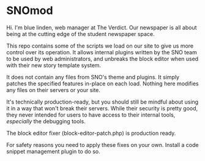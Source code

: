 # SNOmod

Hi. I'm blue linden, web manager at The Verdict. Our newspaper is all about being at the cutting edge of the student newspaper space.

This repo contains some of the scripts we load on our site to give us more control over its operation. It allows internal plugins written by the SNO team to be used by web administrators, and unbreaks the block editor when used with their new story template system.

It does not contain any files from SNO's theme and plugins. It simply patches the specified features in-place on each load. Nothing here modifies any files on their servers or your site.

It's technically production-ready, but you should still be mindful about using it in a way that won't break their servers. While their security is pretty good, they never intended for users to have access to their internal tools, _especially_ the debugging tools.

The block editor fixer (block-editor-patch.php) is production ready.

For safety reasons you need to apply these fixes on your own. Install a code snippet management plugin to do so.
